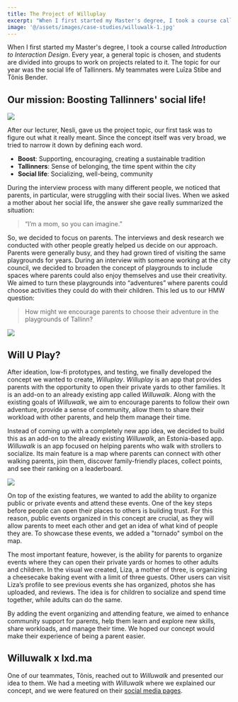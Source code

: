 ```yaml
---
title: The Project of Willuplay
excerpt: "When I first started my Master's degree, I took a course called *Introduction to Interaction Design*. Every year, a general topic is chosen, and students are divided into groups to work on projects related to it. The topic for our year was the social life of Tallinners. My teammates were Luīza Stibe and Tõnis Bender."
image: '@/assets/images/case-studies/willuwalk-1.jpg'
---
```


When I first started my Master's degree, I took a course called _Introduction to Interaction Design_. Every year, a general topic is chosen, and students are divided into groups to work on projects related to it. The topic for our year was the social life of Tallinners. My teammates were Luīza Stibe and Tõnis Bender.

## Our mission: Boosting Tallinners' social life!

![](@/assets/images/case-studies/willuwalk-1.jpg)

After our lecturer, Nesli, gave us the project topic, our first task was to figure out what it really meant. Since the concept itself was very broad, we tried to narrow it down by defining each word.

- **Boost**: Supporting, encouraging, creating a sustainable tradition
- **Tallinners**: Sense of belonging, the time spent within the city
- **Social life**: Socializing, well-being, community

During the interview process with many different people, we noticed that parents, in particular, were struggling with their social lives. When we asked a mother about her social life, the answer she gave really summarized the situation:

> “I’m a mom, so you can imagine.”

So, we decided to focus on parents. The interviews and desk research we conducted with other people greatly helped us decide on our approach. Parents were generally busy, and they had grown tired of visiting the same playgrounds for years. During an interview with someone working at the city council, we decided to broaden the concept of playgrounds to include spaces where parents could also enjoy themselves and use their creativity. We aimed to turn these playgrounds into “adventures” where parents could choose activities they could do with their children. This led us to our HMW question:

> How might we encourage parents to choose their adventure in the playgrounds of Tallinn?

![](@/assets/images/case-studies/willuwalk-2.jpg)

## Will U Play?

After ideation, low-fi prototypes, and testing, we finally developed the concept we wanted to create, _Willuplay_. _Willuplay_ is an app that provides parents with the opportunity to open their private yards to other families. It is an add-on to an already existing app called _Willuwalk_. Along with the existing goals of _Willuwalk_, we aim to encourage parents to follow their own adventure, provide a sense of community, allow them to share their workload with other parents, and help them manage their time.

Instead of coming up with a completely new app idea, we decided to build this as an add-on to the already existing _Willuwalk_, an Estonia-based app. _Willuwalk_ is an app focused on helping parents who walk with strollers to socialize. Its main feature is a map where parents can connect with other walking parents, join them, discover family-friendly places, collect points, and see their ranking on a leaderboard.

![](@/assets/images/case-studies/willuwalk-3.jpg)

On top of the existing features, we wanted to add the ability to organize public or private events and attend these events. One of the key steps before people can open their places to others is building trust. For this reason, public events organized in this concept are crucial, as they will allow parents to meet each other and get an idea of what kind of people they are. To showcase these events, we added a "tornado" symbol on the map.

The most important feature, however, is the ability for parents to organize events where they can open their private yards or homes to other adults and children. In the visual we created, Liza, a mother of three, is organizing a cheesecake baking event with a limit of three guests. Other users can visit Liza’s profile to see previous events she has organized, photos she has uploaded, and reviews. The idea is for children to socialize and spend time together, while adults can do the same.

By adding the event organizing and attending feature, we aimed to enhance community support for parents, help them learn and explore new skills, share workloads, and manage their time. We hoped our concept would make their experience of being a parent easier.

## Willuwalk x Ixd.ma

One of our teammates, Tõnis, reached out to _Willuwalk_ and presented our idea to them. We had a meeting with _Willuwalk_ where we explained our concept, and we were featured on their [social media pages](https://www.linkedin.com/posts/willuwalk-app_at-the-end-of-last-year-we-had-the-chance-activity-7300851907932123136-BmfS).

